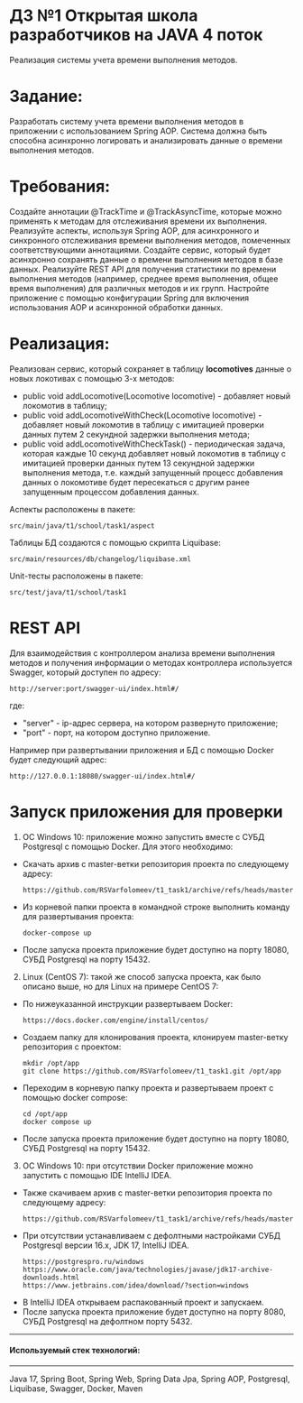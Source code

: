 # ДЗ №1 Открытая школа разработчиков на JAVA 4 поток
Реализация системы учета времени выполнения методов.

# Задание:
Разработать систему учета времени выполнения методов в приложении с использованием Spring AOP. Система должна быть способна асинхронно логировать и анализировать данные о времени выполнения методов.

# Требования:
Создайте аннотации @TrackTime и @TrackAsyncTime, которые можно применять к методам для отслеживания времени их выполнения.
Реализуйте аспекты, используя Spring AOP, для асинхронного и синхронного отслеживания времени выполнения методов, помеченных соответствующими аннотациями.
Создайте сервис, который будет асинхронно сохранять данные о времени выполнения методов в базе данных.
Реализуйте REST API для получения статистики по времени выполнения методов (например, среднее время выполнения, общее время выполнения) для различных методов и их групп.
Настройте приложение с помощью конфигурации Spring для включения использования AOP и асинхронной обработки данных.

# Реализация:
Реализован сервис, который сохраняет в таблицу **locomotives** данные о новых локотивах с помощью 3-х методов:
* public void addLocomotive(Locomotive locomotive) - добавляет новый локомотив в таблицу;
* public void addLocomotiveWithCheck(Locomotive locomotive) - добавляет новый локомотив в таблицу с имитацией проверки данных путем 2 секундной задержки выполнения метода;
* public void addLocomotiveWithCheckTask() - периодическая задача, которая каждые 10 секунд добавляет новый локомотив в таблицу
с имитацией проверки данных путем 13 секундной задержки выполнения метода, т.е. каждый запущенный процесс добавления данных о локомотиве
будет пересекаться с другим ранее запущенным процессом добавления данных.

Аспекты расположены в пакете:
   ```
   src/main/java/t1/school/task1/aspect
   ```

Таблицы БД создаются с помощью скрипта Liquibase:
   ```
   src/main/resources/db/changelog/liquibase.xml
   ```

Unit-тесты расположены в пакете:
   ```
   src/test/java/t1/school/task1
   ```

# REST API
Для взаимодействия с контроллером анализа времени выполнения методов и получения информации о методах контроллера используется Swagger, который доступен по адресу:
   ```
   http://server:port/swagger-ui/index.html#/
   ```
где:
- "server" - ip-адрес сервера, на котором развернуто приложение;
- "port" - порт, на котором доступно приложение.

Например при развертывании приложения и БД с помощью Docker будет следующий адрес:
   ```
   http://127.0.0.1:18080/swagger-ui/index.html#/
   ```

# Запуск приложения для проверки
1. ОС Windows 10: приложение можно запустить вместе с СУБД Postgresql с помощью Docker. Для этого необходимо:
- Скачать архив с master-ветки репозитория проекта по следующему адресу:
   ```
   https://github.com/RSVarfolomeev/t1_task1/archive/refs/heads/master.zip
   ```
- Из корневой папки проекта в командной строке выполнить команду для развертывания проекта:
   ```
   docker-compose up
   ```
- После запуска проекта приложение будет доступно на порту 18080, СУБД Postgresql на порту 15432.

2. Linux (CentOS 7): такой же способ запуска проекта, как было описано выше, но для Linux на примере CentOS 7:
- По нижеуказанной инструкции развертываем Docker:
   ```
   https://docs.docker.com/engine/install/centos/
   ```
- Создаем папку для клонирования проекта, клонируем master-ветку репозитория с проектом:
   ```
   mkdir /opt/app
   git clone https://github.com/RSVarfolomeev/t1_task1.git /opt/app
   ```
- Переходим в корневую папку проекта и развертываем проект с помощью docker compose:
   ```
   cd /opt/app
   docker compose up
   ```
- После запуска проекта приложение будет доступно на порту 18080, СУБД Postgresql на порту 15432.

3. ОС Windows 10: при отсутствии Docker приложение можно запустить с помощью IDE IntelliJ IDEA.
- Также скачиваем архив с master-ветки репозитория проекта по следующему адресу:
   ```
   https://github.com/RSVarfolomeev/t1_task1/archive/refs/heads/master.zip
   ```
- При отсутствии устанавливаем с дефолтными настройками СУБД Postgresql версии 16.x, JDK 17, IntelliJ IDEA.
   ```
   https://postgrespro.ru/windows
   https://www.oracle.com/java/technologies/javase/jdk17-archive-downloads.html
   https://www.jetbrains.com/idea/download/?section=windows
   ```
- В IntelliJ IDEA открываем распакованный проект и запускаем.
- После запуска проекта приложение будет доступно на порту 8080, СУБД Postgresql на дефолтном порту 5432.
---
#### Используемый стек технологий:

---

Java 17, Spring Boot, Spring Web, Spring Data Jpa, Spring AOP, Postgresql, Liquibase, Swagger, Docker, Maven
